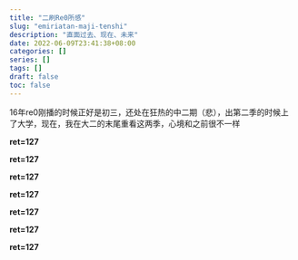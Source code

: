 ```yaml
---
title: "二刷Re0所感"
slug: "emiriatan-maji-tenshi"
description: "直面过去、现在、未来"
date: 2022-06-09T23:41:38+08:00
categories: []
series: []
tags: []
draft: false
toc: false
---
```


16年re0刚播的时候正好是初三，还处在狂热的中二期（悲），出第二季的时候上了大学，现在，我在大二的末尾重看这两季，心境和之前很不一样

**ret=127**

**ret=127**

**ret=127**

**ret=127**

**ret=127**

**ret=127**

**ret=127**